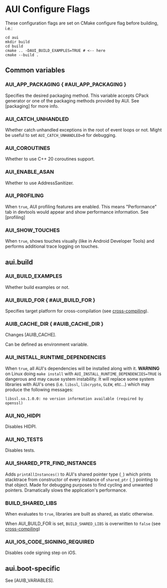 # AUI Configure Flags

These configuration flags are set on CMake configure flag before building, i.e.:

```
cd aui
mkdir build
cd build
cmake .. -DAUI_BUILD_EXAMPLES=TRUE # <-- here
cmake --build .
```

## Common variables

### AUI_APP_PACKAGING { #AUI_APP_PACKAGING }
Specifies the desired packaging method. This variable accepts CPack generator or one of the packaging methods provided
by AUI. See [packaging] for more info.

### AUI_CATCH_UNHANDLED
Whether catch unhandled exceptions in the root of event loops or not. Might be useful to set `AUI_CATCH_UNHANDLED=0` for
debugging.

### AUI_COROUTINES
Whether to use C++ 20 coroutines support.

### AUI_ENABLE_ASAN
Whether to use AddressSanitizer.

### AUI_PROFILING
When `true`, AUI profiling features are enabled. This means "Performance" tab in devtools would appear and show
performance information. See [profiling]

### AUI_SHOW_TOUCHES
When `true`, shows touches visually (like in Android Developer Tools) and performs additional trace logging on touches.

## aui.build

### AUI_BUILD_EXAMPLES
Whether build examples or not.

### AUI_BUILD_FOR { #AUI_BUILD_FOR }
Specifies target platform for cross-compilation (see [cross-compiling](crosscompiling.md)).

### AUIB_CACHE_DIR { #AUIB_CACHE_DIR }
Changes [AUIB_CACHE].

Can be defined as environment variable.

### AUI_INSTALL_RUNTIME_DEPENDENCIES
When `true`, all AUI's dependencies will be installed along with it. **WARNING** on Linux doing `make install` with `AUI_INSTALL_RUNTIME_DEPENDENCIES=TRUE` is dangerous and may cause system instability. It will replace some system libraries with AUI's ones (i.e. `libssl`, `libcrypto`, `GLEW`, etc...) which may produce the following messages:

```
libssl.so.1.0.0: no version information available (required by openssl)
```

### AUI_NO_HIDPI
Disables HIDPI.

### AUI_NO_TESTS
Disables tests.

### AUI_SHARED_PTR_FIND_INSTANCES
Adds `printAllInstances()` to AUI's shared pointer type (`_`) which prints stacktrace from constructor of every instance of `shared_ptr` (`_`) pointing to that object. Made for debugging purposes to find cycling and unwanted pointers. Dramatically slows the application's performance.

### BUILD_SHARED_LIBS
When evaluates to `true`, libraries are built as shared, as static otherwise.

When AUI_BUILD_FOR is set, `BUILD_SHARED_LIBS` is overwritten to `false` 
(see [cross-compiling](crosscompiling.md))

### AUI_IOS_CODE_SIGNING_REQUIRED
Disables code signing step on iOS.

## aui.boot-specific

See [AUIB_VARIABLES].

